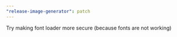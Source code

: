 ```yaml
---
"release-image-generator": patch
---
```


Try making font loader more secure (because fonts are not working)
